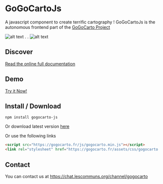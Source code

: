 GoGoCartoJs
==========
A javascript component to create terrific cartography ! GoGoCartoJs is the autonomous frontend part of the [GoGoCarto Project](https://gitlab.adullact.net/pixelhumain/GoGoCarto)

![alt text](https://gitlab.adullact.net/pixelhumain/GoGoCartoJs/raw/master/docs/images/desktop.png "Desktop")
.   .   ![alt text](https://gitlab.adullact.net/pixelhumain/GoGoCartoJs/raw/master/docs/images/mobile.png "Mobile")


Discover
-------------------

[Read the online full documentation](https://pixelhumain.github.io/GoGoCartoJs/)

Demo
-----

[Try it Now!](https://pixelhumain.gitlab.io/GoGoCartoJs/web/examples)


Install / Download
--------
`npm install gogocarto-js`

Or download latest version [here](https://gitlab.adullact.net/pixelhumain/GoGoCartoJs/tags)

Or use the following links
```html
<script src="https://gogocarto.fr/js/gogocarto.min.js"></script> 
<link rel="stylesheet" href="https://gogocarto.fr/assets/css/gogocarto.min.css"> 
```


Contact
--------
You can contact us at https://chat.lescommuns.org/channel/gogocarto


